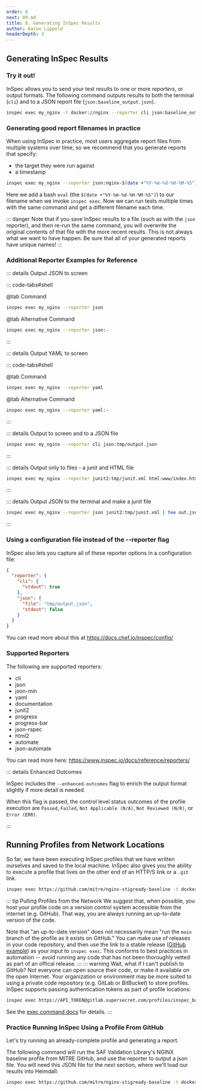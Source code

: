 ```yaml
---
order: 8
next: 09.md
title: 8. Generating InSpec Results
author: Aaron Lippold
headerDepth: 3
---
```


## Generating InSpec Results

### Try it out!

InSpec allows you to send your test results to one or more *reporters*, or output formats. The following command outputs results to both the terminal (`cli`) and to a JSON report file (`json:baseline_output.json`).

```sh
inspec exec my_nginx -t docker://nginx --reporter cli json:baseline_output.json
```

### Generating good report filenames in practice

When using InSpec in practice, most users aggregate report files from multiple systems over time, so we recommend that you generate reports that specify:

- the target they were run against
- a timestamp

``` sh
inspec exec my_nginx --reporter json:nginx-$(date +"%Y-%m-%d-%H-%M-%S").json
```

Here we add a bash `eval` (the `$(date +"%Y-%m-%d-%H-%M-%S")`) to our filename when we invoke `inspec exec`. Now we can run tests multiple times with the same command and get a different filename each time.

::: danger
Note that if you save InSpec results to a file (such as with the `json` reporter), and then re-run the same command, you will overwrite the original contents of that file with the more recent results. This is not always what we want to have happen. Be sure that all of your generated reports have unique names!
:::

### Additional Reporter Examples for Reference

::: details Output JSON to screen

::: code-tabs#shell

@tab Command
```sh
inspec exec my_nginx --reporter json
```
@tab Alternative Command
```sh
inspec exec my_nginx --reporter json:-
```
:::

::: details Output YAML to screen

::: code-tabs#shell

@tab Command
```sh
inspec exec my_nginx --reporter yaml
```
@tab Alternative Command
```sh
inspec exec my_nginx --reporter yaml:-
```
:::

::: details Output to screen and to a JSON file

```sh
inspec exec my_nginx --reporter cli json:tmp/output.json
```
:::

::: details Output only to files - a junit and HTML file

```sh
inspec exec my_nginx --reporter junit2:tmp/junit.xml html:www/index.html
```
:::

::: details Output JSON to the terminal and make a junit file

```sh
inspec exec my_nginx --reporter json junit2:tmp/junit.xml | tee out.json
```
:::

### Using a configuration file instead of the --reporter flag

InSpec also lets you capture all of these reporter options in a configuration file:

```json
{
  "reporter": {
    "cli": {
      "stdout": true
    },
    "json": {
      "file": "tmp/output.json",
      "stdout": false
    }
  }
}
```
You can read more about this at <https://docs.chef.io/inspec/config/>
### Supported Reporters

The following are supported reporters:

- cli
- json
- json-min
- yaml
- documentation
- junit2
- progress
- progress-bar
- json-rspec
- html2
- automate
- json-automate

You can read more here: <https://www.inspec.io/docs/reference/reporters/>

::: details Enhanced Outcomes

InSpec includes the `--enhanced-outcomes` flag to enrich the output format slightly if more detail is needed.

When this flag is passed, the control level status outcomes of the profile execution are `Passed`, `Failed`, `Not Applicable (N/A)`, `Not Reviewed (N/R)`, or `Error (ERR)`.

:::

## Running Profiles from Network Locations

So far, we have been executing InSpec profiles that we have written ourselves and saved to the local machine. InSpec also gives you the ability to execute a profile that lives on the other end of an HTTP/S link or a `.git` link.

``` sh
inspec exec https://github.com/mitre/nginx-stigready-baseline -t docker://nginx
```

::: tip Pulling Profiles from the Network
We suggest that, when possible, you host your profile code on a version control system accessible from the internet (e.g. GitHub). That way, you are always running an up-to-date version of the code.

Note that "an up-to-date version" does not necessarily mean "run the `main` branch of the profile as it exists on GitHub." You can make use of releases in your code repository, and then use the link to a stable release ([GitHub example](https://docs.github.com/en/repositories/releasing-projects-on-github/linking-to-releases)) as your input to `inspec exec`. This conforms to best practices in automation -- avoid running any code that has not been thoroughly vetted as part of an offical release.
:::
::: warning Wait, what if I can't publish to GitHub?
Not everyone can open source their code, or make it available on the open Internet. Your organization or environment may be more suited to using a private code repository (e.g. GitLab or BitBucket) to store profiles. InSpec supports passing authentication tokens as part of profile locations:
``` sh
inspec exec https://API_TOKEN@gitlab.supersecret.com/profiles/inspec_baseline.git
```

See the [exec command docs](https://docs.chef.io/inspec/cli/#exec) for details.
:::

### Practice Running InSpec Using a Profile From GitHub

Let's try running an already-complete profile and generating a report.

The following command will run the SAF Validation Library's NGINX baseline profile from MITRE GitHub, and use the reporter to output a json file. You will need this JSON file for the next section, where we'll load our results into Heimdall:

```sh
inspec exec https://github.com/mitre/nginx-stigready-baseline -t docker://nginx --reporter cli json:nginx-full-baseline-$(date +"%Y-%m-%d-%H-%M-%S").json --enhanced-outcomes
```
